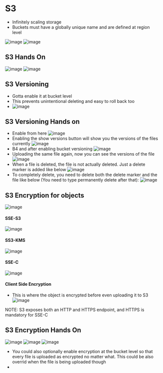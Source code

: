 # S3
- Infinitely scaling storage
- Buckets must have a globally unique name and are defined at region level

![image](https://user-images.githubusercontent.com/43883264/165485631-7fb4c2eb-e767-4d11-abdb-67e74896e5e2.png)
![image](https://user-images.githubusercontent.com/43883264/165485936-faee8e9c-959e-4f30-85d7-08069b086c3a.png)

## S3 Hands On
![image](https://user-images.githubusercontent.com/43883264/165486823-6fc18e15-4c6e-4fab-91f8-2f82fe795d88.png)
![image](https://user-images.githubusercontent.com/43883264/165486843-a8f4b1f9-b66e-4b05-a409-c56889ad030b.png)

## S3 Versioning
- Gotta enable it at bucket level
- This prevents unintentional deleting and easy to roll back too
- ![image](https://user-images.githubusercontent.com/43883264/165488823-523d5fd1-1a23-48e5-9abf-cff9ed1b06a2.png)

## S3 Versioning Hands on
- Enable from here 
![image](https://user-images.githubusercontent.com/43883264/165489001-1c8d9815-9cad-4d7d-aa82-f67962f8653a.png)
- Enabling the show versions button will show you the versions of the files currently
![image](https://user-images.githubusercontent.com/43883264/165489248-8ed64915-f06f-4974-9b47-be4f51de09ae.png)
- B4 and after enabling bucket versioning
![image](https://user-images.githubusercontent.com/43883264/165489411-aa6762fd-fbd3-4c34-bbba-c7460051199e.png)
- Uploading the same file again, now you can see the versions of the file
![image](https://user-images.githubusercontent.com/43883264/165489637-cd01a66c-029f-46c1-a7a0-92854d0d037a.png)
- When a file is deleted, the file is not actually deleted. Just a delete marker is added like below
![image](https://user-images.githubusercontent.com/43883264/165490888-8fd2af57-003e-47db-a766-d16b70d3e50b.png)
- To completely delete, you need to delete both the delete marker and the file like below (You need to type permanently delete after that):
![image](https://user-images.githubusercontent.com/43883264/165491148-89461c2d-a88f-449b-a1ec-f7da730bfb8b.png)

## S3 Encryption for objects
![image](https://user-images.githubusercontent.com/43883264/165500976-5caceac7-a982-4f20-8a8b-b83c6a7a7f4c.png)

#### SSE-S3
![image](https://user-images.githubusercontent.com/43883264/165650468-1fe07e13-f440-4a5d-8f4b-11b4eec57a16.png)

#### SS3-KMS
![image](https://user-images.githubusercontent.com/43883264/165650581-67118255-521e-4c80-b0de-9d8fec744d3b.png)

#### SSE-C
![image](https://user-images.githubusercontent.com/43883264/165650977-2bd9c050-db70-406a-967d-c05a96f7940c.png)

#### Client Side Encryption
- This is where the object is encrypted before even uploading it to S3
![image](https://user-images.githubusercontent.com/43883264/165651117-50d8dab0-b5d0-42e7-97c2-2e9526dc4a8f.png)

NOTE: S3 exposes both an HTTP and HTTPS endpoint, and HTTPS is mandatory for SSE-C

## S3 Encryption Hands On
![image](https://user-images.githubusercontent.com/43883264/165651798-6fbaf048-b437-42ef-828f-445a1977f8dd.png)
![image](https://user-images.githubusercontent.com/43883264/165651924-bb051a87-0093-4f49-a91a-729d30040704.png)
![image](https://user-images.githubusercontent.com/43883264/165652135-e8eb1d32-be36-4019-9881-62a8f13eacff.png)

- You could also optionally enable encryption at the bucket level so that every file is uploaded as encrypted no matter what. This could be also overrid when the file is being uploaded though
- 
